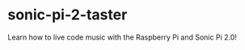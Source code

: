 sonic-pi-2-taster
=================

Learn how to live code music with the Raspberry Pi and Sonic Pi 2.0!
